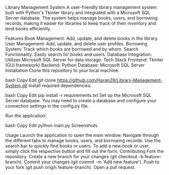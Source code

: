 Library Management System
A user-friendly library management system built with Python's Tkinter library and integrated with a Microsoft SQL Server database. The system helps manage books, users, and borrowing records, making it easier for libraries to keep track of their inventory and lend books efficiently.

Features
Book Management: Add, update, and delete books in the library.
User Management: Add, update, and delete user profiles.
Borrowing System: Track which books are borrowed and by whom.
Search Functionality: Easily search for books and users.
Database Integration: Utilizes Microsoft SQL Server for data storage.
Tech Stack
Frontend: Tkinter (GUI framework)
Backend: Python
Database: Microsoft SQL Server
Installation
Clone this repository to your local machine:

bash
Copy
Edit
git clone https://github.com/Haran29/Library-Management-System.git
Install required dependencies:

bash
Copy
Edit
pip install -r requirements.txt
Set up the Microsoft SQL Server database. You may need to create a database and configure your connection settings in the config.py file.

Run the application:

bash
Copy
Edit
python main.py
Screenshots

Usage
Launch the application to open the main window.
Navigate through the different tabs to manage books, users, and borrowing records.
Use the search bar to quickly find books or users.
To add a new book or user, simply click the respective button and fill out the form.
Contributing
Fork the repository.
Create a new branch for your changes (git checkout -b feature-branch).
Commit your changes (git commit -m 'Add new feature').
Push to your fork (git push origin feature-branch).
Open a pull request.
